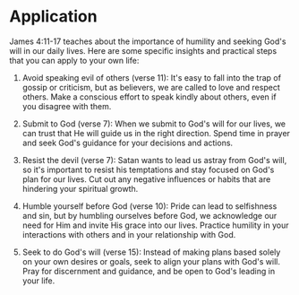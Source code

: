# Application

James 4:11-17 teaches about the importance of humility and seeking God's will in our daily lives. Here are some specific insights and practical steps that you can apply to your own life:

1. Avoid speaking evil of others (verse 11): It's easy to fall into the trap of gossip or criticism, but as believers, we are called to love and respect others. Make a conscious effort to speak kindly about others, even if you disagree with them.

2. Submit to God (verse 7): When we submit to God's will for our lives, we can trust that He will guide us in the right direction. Spend time in prayer and seek God's guidance for your decisions and actions.

3. Resist the devil (verse 7): Satan wants to lead us astray from God's will, so it's important to resist his temptations and stay focused on God's plan for our lives. Cut out any negative influences or habits that are hindering your spiritual growth.

4. Humble yourself before God (verse 10): Pride can lead to selfishness and sin, but by humbling ourselves before God, we acknowledge our need for Him and invite His grace into our lives. Practice humility in your interactions with others and in your relationship with God.

5. Seek to do God's will (verse 15): Instead of making plans based solely on your own desires or goals, seek to align your plans with God's will. Pray for discernment and guidance, and be open to God's leading in your life.